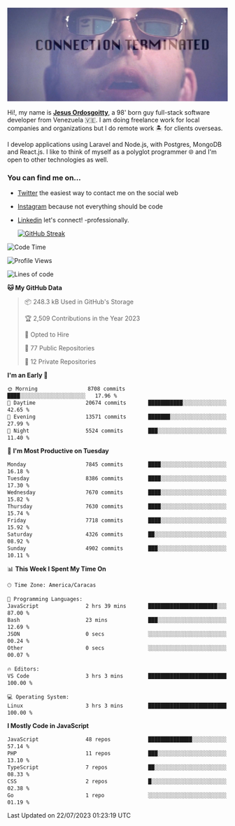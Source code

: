 ![hackers movie reference](./disconnected.jpg)

Hi!, my name is [**Jesus Ordosgoitty**](https://jodaz.xyz), a 98' born guy full-stack software developer from Venezuela 🇻🇪. I am doing freelance work for local companies and organizations but I do remote work 🏝️ for clients overseas. 

I develop applications using Laravel and Node.js, with Postgres, MongoDB and React.js. I like to think of myself as a polyglot programmer 🌐 and I'm open to other technologies as well.

### You can find me on...

- [Twitter](https://twitter.com/jodaz_) the easiest way to contact me on the social web
- [Instagram](https://instagram.com/jodaz_) because not everything should be code
- [Linkedin](https://linkedin.com/in/jodaz) let's connect! -professionally.


    [![GitHub Streak](https://streak-stats.demolab.com?user=jodaz&theme=tokyonight)](https://git.io/streak-stats)

<!--START_SECTION:waka-->
![Code Time](http://img.shields.io/badge/Code%20Time-4%2C103%20hrs%2028%20mins-blue)

![Profile Views](http://img.shields.io/badge/Profile%20Views-0-blue)

![Lines of code](https://img.shields.io/badge/From%20Hello%20World%20I%27ve%20Written-87.1%20million%20lines%20of%20code-blue)

**🐱 My GitHub Data** 

> 📦 248.3 kB Used in GitHub's Storage 
 > 
> 🏆 2,509 Contributions in the Year 2023
 > 
> 💼 Opted to Hire
 > 
> 📜 77 Public Repositories 
 > 
> 🔑 12 Private Repositories 
 > 
**I'm an Early 🐤** 

```text
🌞 Morning                8708 commits        ████░░░░░░░░░░░░░░░░░░░░░   17.96 % 
🌆 Daytime                20674 commits       ███████████░░░░░░░░░░░░░░   42.65 % 
🌃 Evening                13571 commits       ███████░░░░░░░░░░░░░░░░░░   27.99 % 
🌙 Night                  5524 commits        ███░░░░░░░░░░░░░░░░░░░░░░   11.40 % 
```
📅 **I'm Most Productive on Tuesday** 

```text
Monday                   7845 commits        ████░░░░░░░░░░░░░░░░░░░░░   16.18 % 
Tuesday                  8386 commits        ████░░░░░░░░░░░░░░░░░░░░░   17.30 % 
Wednesday                7670 commits        ████░░░░░░░░░░░░░░░░░░░░░   15.82 % 
Thursday                 7630 commits        ████░░░░░░░░░░░░░░░░░░░░░   15.74 % 
Friday                   7718 commits        ████░░░░░░░░░░░░░░░░░░░░░   15.92 % 
Saturday                 4326 commits        ██░░░░░░░░░░░░░░░░░░░░░░░   08.92 % 
Sunday                   4902 commits        ███░░░░░░░░░░░░░░░░░░░░░░   10.11 % 
```


📊 **This Week I Spent My Time On** 

```text
🕑︎ Time Zone: America/Caracas

💬 Programming Languages: 
JavaScript               2 hrs 39 mins       ██████████████████████░░░   87.00 % 
Bash                     23 mins             ███░░░░░░░░░░░░░░░░░░░░░░   12.69 % 
JSON                     0 secs              ░░░░░░░░░░░░░░░░░░░░░░░░░   00.24 % 
Other                    0 secs              ░░░░░░░░░░░░░░░░░░░░░░░░░   00.07 % 

🔥 Editors: 
VS Code                  3 hrs 3 mins        █████████████████████████   100.00 % 

💻 Operating System: 
Linux                    3 hrs 3 mins        █████████████████████████   100.00 % 
```

**I Mostly Code in JavaScript** 

```text
JavaScript               48 repos            ██████████████░░░░░░░░░░░   57.14 % 
PHP                      11 repos            ███░░░░░░░░░░░░░░░░░░░░░░   13.10 % 
TypeScript               7 repos             ██░░░░░░░░░░░░░░░░░░░░░░░   08.33 % 
CSS                      2 repos             █░░░░░░░░░░░░░░░░░░░░░░░░   02.38 % 
Go                       1 repo              ░░░░░░░░░░░░░░░░░░░░░░░░░   01.19 % 
```




 Last Updated on 22/07/2023 01:23:19 UTC
<!--END_SECTION:waka-->
